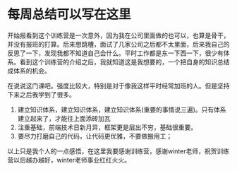 # 每周总结可以写在这里


 开始报看到这个训练营是一次意外，因为我在公司里面做的也可以，也算是骨干，并没有报班的打算。后来想跳槽，面试了几家公司之后都不太里面，后来我自己的反思了一下，发现我都不知道自己会什么。平时工作都是东一下西一下，很少有体系。看到这个训练营的介绍之后，我就知道这是我想要的，一个把自身的知识总结成体系的机会。

 在说说这门课吧。强度比较大，特别是对于像我这样平时经常加班的人。但是坚持下来之后我学到了很多。
1. 建立知识体系，建立知识体系，建立知识体系(重要的事情说三遍)。只有体系建立起来了，才能往上面添砖加瓦
2. 注重基础，前端技术日新月异，框架更是层出不穷，基础很重要。
3. 要尽力打磨自己的代码，让代码更优雅，不要做搬用工；

以上只是我个人的一点感悟，在这里我要感谢训练营，感谢winter老师，祝贺训练营以后越办越好，winter老师事业红红火火。